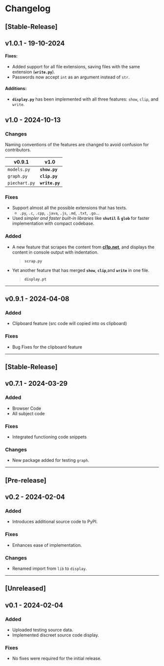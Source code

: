 # **Changelog**
## [Stable-Release]

## v1.0.1 - 19-10-2024

#### Fixes:
- Added support for all file extensions, saving files with the same extension (**`write.py`**).
- Passwords now accept `int` as an argument instead of `str`.

#### Additions:
- **`display.py`** has been implemented with all three features: `show`, `clip`, and `write`.

## v1.0 - 2024-10-13

### Changes
Naming conventions of the features are changed to avoid confusion for contributors.

| v0.9.1        | v1.0           |
|---------------|----------------|
| `models.py`   | **`show.py`**  |
| `graph.py`    | **`clip.py`**  |
| `piechart.py` | **`write.py`** |


### Fixes
- Support almost all the possible extensions that has texts. 
  - `.py`, `.c`, `.cpp`, `.java`, `.js`, `.md`, `.txt`, `.go`...
- Used *simpler and faster built-in libraries* like **`shutil`** & **`glob`** for faster implementation with compact codebase.

### Added
- A new feature that scrapes the content from [**cl1p.net**](https://cl1p.net), and displays the content in console output with indentation.
    > **`scrap.py`**
- Yet another feature that has merged **`show`**, **`clip`**,and **`write`** in one file.
    > **`display.pt`** 

---

## v0.9.1 - 2024-04-08
### Added
- Clipboard feature (src code will copied into os clipboard)
### Fixes
- Bug Fixes for the clipboard feature

---

## [Stable-Release]
## v0.7.1 - 2024-03-29
### Added
- Browser Code
- All subject code

### Fixes
- Integrated functioning code snippets

### Changes
- New package added for testing `graph`.

---

## [Pre-release]
## v0.2 - 2024-02-04
### Added
- Introduces additional source code to PyPI.

### Fixes
- Enhances ease of implementation.

### Changes
- Renamed import from `lib` to `display`.

---

## [Unreleased]

## v0.1 - 2024-02-04
### Added
- Uploaded testing source data.
- Implemented discreet source code display.

### Fixes
- No fixes were required for the initial release.